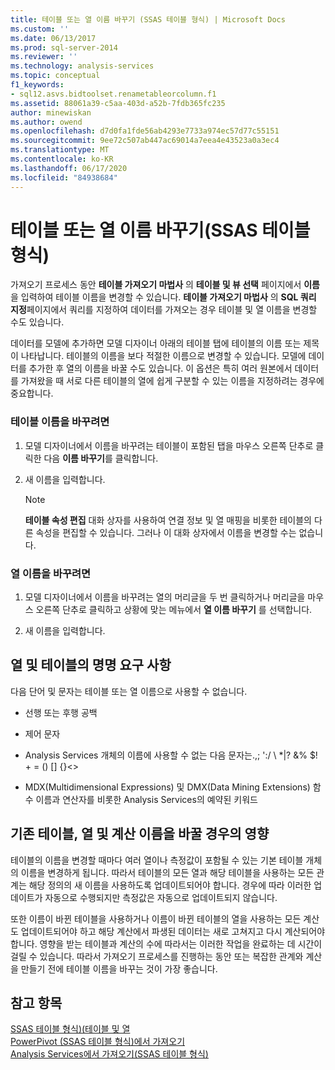 ```yaml
---
title: 테이블 또는 열 이름 바꾸기 (SSAS 테이블 형식) | Microsoft Docs
ms.custom: ''
ms.date: 06/13/2017
ms.prod: sql-server-2014
ms.reviewer: ''
ms.technology: analysis-services
ms.topic: conceptual
f1_keywords:
- sql12.asvs.bidtoolset.renametableorcolumn.f1
ms.assetid: 88061a39-c5aa-403d-a52b-7fdb365fc235
author: minewiskan
ms.author: owend
ms.openlocfilehash: d7d0fa1fde56ab4293e7733a974ec57d77c55151
ms.sourcegitcommit: 9ee72c507ab447ac69014a7eea4e43523a0a3ec4
ms.translationtype: MT
ms.contentlocale: ko-KR
ms.lasthandoff: 06/17/2020
ms.locfileid: "84938684"
---
```

# <a name="rename-a-table-or-column-ssas-tabular"></a>테이블 또는 열 이름 바꾸기(SSAS 테이블 형식)
  가져오기 프로세스 동안 **테이블 가져오기 마법사** 의 **테이블 및 뷰 선택** 페이지에서 **이름**을 입력하여 테이블 이름을 변경할 수 있습니다. **테이블 가져오기 마법사** 의 **SQL 쿼리 지정**페이지에서 쿼리를 지정하여 데이터를 가져오는 경우 테이블 및 열 이름을 변경할 수도 있습니다.  
  
 데이터를 모델에 추가하면 모델 디자이너 아래의 테이블 탭에 테이블의 이름 또는 제목이 나타납니다. 테이블의 이름을 보다 적절한 이름으로 변경할 수 있습니다. 모델에 데이터를 추가한 후 열의 이름을 바꿀 수도 있습니다. 이 옵션은 특히 여러 원본에서 데이터를 가져왔을 때 서로 다른 테이블의 열에 쉽게 구분할 수 있는 이름을 지정하려는 경우에 중요합니다.  
  
### <a name="to-rename-a-table"></a>테이블 이름을 바꾸려면  
  
1.  모델 디자이너에서 이름을 바꾸려는 테이블이 포함된 탭을 마우스 오른쪽 단추로 클릭한 다음 **이름 바꾸기**를 클릭합니다.  
  
2.  새 이름을 입력합니다.  
  
    > [!NOTE]  
    >  **테이블 속성 편집** 대화 상자를 사용하여 연결 정보 및 열 매핑을 비롯한 테이블의 다른 속성을 편집할 수 있습니다. 그러나 이 대화 상자에서 이름을 변경할 수는 없습니다.  
  
### <a name="to-rename-a-column"></a>열 이름을 바꾸려면  
  
1.  모델 디자이너에서 이름을 바꾸려는 열의 머리글을 두 번 클릭하거나 머리글을 마우스 오른쪽 단추로 클릭하고 상황에 맞는 메뉴에서 **열 이름 바꾸기** 를 선택합니다.  
  
2.  새 이름을 입력합니다.  
  
## <a name="naming-requirements-for-columns-and-tables"></a>열 및 테이블의 명명 요구 사항  
 다음 단어 및 문자는 테이블 또는 열 이름으로 사용할 수 없습니다.  
  
-   선행 또는 후행 공백  
  
-   제어 문자  
  
-   Analysis Services 개체의 이름에 사용할 수 없는 다음 문자는.,; ':/ \\ *|? &% $! + = () [] {}<>  
  
-   MDX(Multidimensional Expressions) 및 DMX(Data Mining Extensions) 함수 이름과 연산자를 비롯한 Analysis Services의 예약된 키워드  
  
## <a name="effect-of-renaming-on-existing-tables-columns-and-calculations"></a>기존 테이블, 열 및 계산 이름을 바꿀 경우의 영향  
 테이블의 이름을 변경할 때마다 여러 열이나 측정값이 포함될 수 있는 기본 테이블 개체의 이름을 변경하게 됩니다. 따라서 테이블의 모든 열과 해당 테이블을 사용하는 모든 관계는 해당 정의의 새 이름을 사용하도록 업데이트되어야 합니다. 경우에 따라 이러한 업데이트가 자동으로 수행되지만 측정값은 자동으로 업데이트되지 않습니다.  
  
 또한 이름이 바뀐 테이블을 사용하거나 이름이 바뀐 테이블의 열을 사용하는 모든 계산도 업데이트되어야 하고 해당 계산에서 파생된 데이터는 새로 고쳐지고 다시 계산되어야 합니다. 영향을 받는 테이블과 계산의 수에 따라서는 이러한 작업을 완료하는 데 시간이 걸릴 수 있습니다. 따라서 가져오기 프로세스를 진행하는 동안 또는 복잡한 관계와 계산을 만들기 전에 테이블 이름을 바꾸는 것이 가장 좋습니다.  
  
## <a name="see-also"></a>참고 항목  
 [SSAS 테이블 형식&#41;&#40;테이블 및 열](tables-and-columns-ssas-tabular.md)   
 [PowerPivot &#40;SSAS 테이블 형식&#41;에서 가져오기](import-from-power-pivot-ssas-tabular.md)   
 [Analysis Services에서 가져오기&#40;SSAS 테이블 형식&#41;](import-from-analysis-services-ssas-tabular.md)  
  
  
